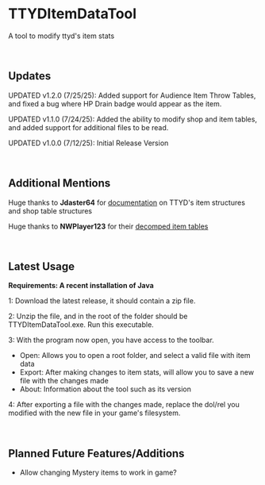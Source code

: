 # TTYDItemDataTool
A tool to modify ttyd's item stats

<br/>

## Updates

UPDATED v1.2.0 (7/25/25): Added support for Audience Item Throw Tables, and fixed a bug where HP Drain badge would appear as the item.

UPDATED v1.1.0 (7/24/25): Added the ability to modify shop and item tables, and added support for additional files to be read.

UPDATED v1.0.0 (7/12/25): Initial Release Version

<br/>

## Additional Mentions

Huge thanks to **Jdaster64** for [documentation](https://github.com/jdaster64/ttyd-utils/blob/master/docs/ttyd_structures_pseudocode.txt) on TTYD's item structures and shop table structures

Huge thanks to **NWPlayer123** for their [decomped item tables](https://github.com/doldecomp/ttyd/blob/f3ce61550f927cfd08b1e97ff1079f9f476f4d9f/include/evt/evt_badgeshop.h)

<br/>

## Latest Usage

**Requirements: A recent installation of Java**

1: Download the latest release, it should contain a zip file.

2: Unzip the file, and in the root of the folder should be TTYDItemDataTool.exe. Run this executable.

3: With the program now open, you have access to the toolbar.
  - Open: Allows you to open a root folder, and select a valid file with item data
  - Export: After making changes to item stats, will allow you to save a new file with the changes made
  - About: Information about the tool such as its version

4: After exporting a file with the changes made, replace the dol/rel you modified with the new file in your game's filesystem.

<br/>

## Planned Future Features/Additions
- Allow changing Mystery items to work in game?
